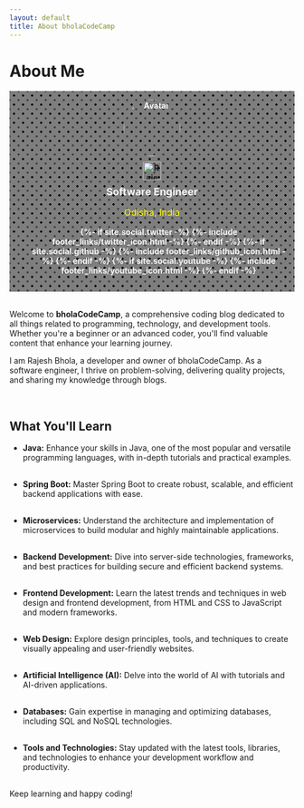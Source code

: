 ```yaml
---
layout: default
title: About bholaCodeCamp
---
```


<div class="post">
  <h1 class="pageTitle">About Me</h1>
  <div class="about-me checkerboard">
    <div style="text-align: center; padding: 15px;border-radius: 10px; color: whitesmoke; font-weight: bold;">
      <img src="https://avatars.githubusercontent.com/u/82930824?v=4" alt="Avatar" class="avatar">
      <a href="https://github.com/rajeshbhola?tab=repositories">
        <img src="https://img.shields.io/badge/Author-Rajesh Bhola-slateblue" alt="Rajesh Bhola" height="32"> 
      </a><br>
      <div style="display: flex; justify-content: center; align-items: center; font-size: 18px;">
      <span class="lead">Software Engineer</span>
      </div>
	  <p style="font-weight: normal; color: yellow; font-size: 16px;">Odisha, India</p>
	  <div class="footer-links">
			<ul class="noList">
       {%- if site.social.twitter -%}
			{%- include footer_links/twitter_icon.html -%}
		{%- endif -%}
		{%- if site.social.github -%}
			{%- include footer_links/github_icon.html -%}
		{%- endif -%}
		{%- if site.social.youtube -%}
			{%- include footer_links/youtube_icon.html -%}
		{%- endif -%}</ul></div>
    </div>
  </div>
  <br>

  <p class="intro1">Welcome to <b>bholaCodeCamp</b>, a comprehensive coding blog dedicated to all things related to programming, technology, and development tools. Whether you're a beginner or an advanced coder, you'll find valuable content that enhance your learning journey.</p>
  <p>I am Rajesh Bhola, a developer and owner of bholaCodeCamp. As a software engineer, I thrive on problem-solving, delivering quality projects, and sharing my knowledge through blogs.</p>
  <br>
  <h2>What You'll Learn</h2>
  <ul>
    <li style="margin-bottom: 30px;"><b>Java:</b> Enhance your skills in Java, one of the most popular and versatile programming languages, with in-depth tutorials and practical examples.</li>
    <li style="margin-bottom: 30px;"><b>Spring Boot:</b> Master Spring Boot to create robust, scalable, and efficient backend applications with ease.</li>
    <li style="margin-bottom: 30px;"><b>Microservices:</b> Understand the architecture and implementation of microservices to build modular and highly maintainable applications.</li>
    <li style="margin-bottom: 30px;"><b>Backend Development:</b> Dive into server-side technologies, frameworks, and best practices for building secure and efficient backend systems.</li>
    <li style="margin-bottom: 30px;"><b>Frontend Development:</b> Learn the latest trends and techniques in web design and frontend development, from HTML and CSS to JavaScript and modern frameworks.</li>
    <li style="margin-bottom: 30px;"><b>Web Design:</b> Explore design principles, tools, and techniques to create visually appealing and user-friendly websites.</li>
    <li style="margin-bottom: 30px;"><b>Artificial Intelligence (AI):</b> Delve into the world of AI with tutorials and AI-driven applications.</li>
    <li style="margin-bottom: 30px;"><b>Databases:</b> Gain expertise in managing and optimizing databases, including SQL and NoSQL technologies.</li>
    <li style="margin-bottom: 30px;"><b>Tools and Technologies:</b> Stay updated with the latest tools, libraries, and technologies to enhance your development workflow and productivity.</li>
  </ul>

  <p>Keep learning and happy coding!</p>
</div>

<style>
  .avatar {
    width: 100px;
    height: 100px;
    border-radius: 50%;
    margin: 0 auto;
    display: block;
  }
  .about-me div a {
    margin: 0 5px;
  }
  .about-me div img:first-of-type {
    margin-bottom: 10px;
  }
  .checkerboard {
    background: radial-gradient(#000000 15%, #00000000 16%) 0 0, radial-gradient(#43444a 15%, #06060600 16%) 8px 8px, rgb(0 0 0 / 50%);
    background-size: 16px 16px;
  }

</style>
